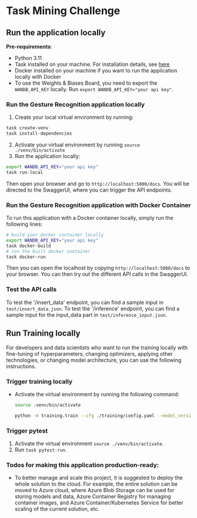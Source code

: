 # Task Mining Challenge

## Run the application locally 

**Pre-requirements**: 
- Python 3.11
- Task installed on your machine. For installation details, see [here](https://taskfile.dev/installation/)
- Docker installed on your machine if you want to run the application locally with Docker
- To use the Weights & Biases Board, you need to export the `WANDB_API_KEY` locally. Run `export WANDB_API_KEY="your api key"`.

### Run the Gesture Recognition application locally

1. Create your local virtual environment by running:

```bash
task create-venv
task install-dependencies
```
2. Activate your virtual environment by running `source ./venv/bin/activate`
3. Run the application locally:
```bash
export WANDB_API_KEY="your api key"
task run-local
```
Then open your browser and go to `http://localhost:5000/docs`. You will be directed to the SwaggerUI, where you can trigger the API endpoints.

### Run the Gesture Recognition application with Docker Container

To run this application with a Docker container locally, simply run the following lines:
```bash
# build your docker container locally 
export WANDB_API_KEY="your api key" 
task docker-build
# run the built docker container
task docker-run
```
Then you can open the localhost by copying `http://localhost:5000/docs` to your browser. You can then try out the different API calls in the SwaggerUI.

### Test the API calls

To test the '/insert_data' endpoint, you can find a sample input in `test/insert_data.json`.
To test the '/inference' endpoint, you can find a sample input for the input_data part in `test/inference_input.json`.

## Run Training locally 

For developers and data scientists who want to run the training locally with fine-tuning of hyperparameters, changing optimizers, applying other technologies, or changing model architecture, you can use the following instructions.

### Trigger training locally
- Activate the virtual environment by running the following command:

    ```bash 
    source .venv/bin/activate
    ```

    ```bash
    python -m training.train --cfg ./training/config.yaml --model_version 2
    ```

### Trigger pytest
1. Activate the virtual environment `source ./venv/bin/activate`.
2. Run `task pytest-run`.


### Todos for making this application production-ready:

- To better manage and scale this project, it is suggested to deploy the whole solution to the cloud. For example, the entire solution can be moved to Azure cloud, where Azure Blob Storage can be used for storing models and data, Azure Container Registry for managing container images, and Azure Container/Kubernetes Service for better scaling of the current solution, etc.